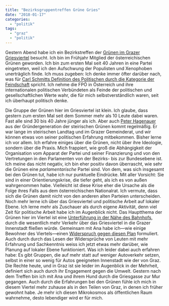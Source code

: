 ```yaml
---
title: "Bezirksgruppentreffen Grüne Gries"
date: "2018-01-17"
categories: 
  - "politik"
tags: 
  - "graz"
  - "politik"
---
```


Gestern Abend habe ich ein Bezirkstreffen der [Grünen im Grazer Griesviertel](http://www.graz.gruene.at/gries) besucht. Ich bin im Frühjahr Mitglied der österreichischen Grünen geworden. Ich bin zum ersten Mal seit 40 Jahren in eine Partei eingetreten, weil ich den Aufschwung der Populisten und Xenophoben unerträglich finde. Ich muss zugeben: Ich denke immer öfter darüber nach, was für [Carl Schmitts Definition des Politischen durch die Kategorie der Feindschaft](https://www.nzz.ch/eine_lehre_von_der_feindschaft_in_der_welt-1.3914871) spricht. Ich nehme die FPÖ in Österreich und ihre internationalen politischen Verbündeten als Feinde der politischen und gesellschaftlichen Werte wahr, die für mich selbstverständlich waren, seit ich überhaupt politisch denke.

Die Gruppe der Grünen hier im Griesviertel ist klein. Ich glaube, dass gestern zum ersten Mal seit dem Sommer mehr als 10 Leute dabei waren. Fast alle sind 30 bis 40 Jahre jünger als ich. Aber auch [Peter Hagenauer](https://de.wikipedia.org/wiki/Peter_Hagenauer) aus der Gründergeneration der steirischen Grünen kommt regelmäßig. Er war lange im steirischen Landtag und im Grazer Gemeinderat, und wir können etwas von seiner politischen Erfahrung mitbekommen. Bisher lerne ich vor allem. Ich erfahre einiges über die Grünen, nicht über ihre Ideologie, sondern über die Praxis. Mich frappiert, wie groß die Abhängigkeit der Organisation vom Apparat der Partei und seiner Finanzierung und von den Vertretungen in den Parlamenten von der Bezirks- bis zur Bundesebene ist. Ich meine das nicht negativ, ich bin eher positiv davon überrascht, wie sehr die Grünen eine _parlamentarische_ Partei sind. Von dem, was sich insgesamt bei den Grünen tut, habe ich nur punktuelle Eindrücke. Mit aller Vorsicht: Sie sind in einer Orientierungskrise, die tiefer geht, als ich es von außen wahrgenommen habe. Vielleicht ist diese Krise eher die Ursache als die Folge ihres Falls aus dem österreichischen Nationalrat. Ich vermute, dass sich die Grünen damit nicht von den anderen alten Parteien unterscheiden. Noch mehr lerne ich über das Griesviertel und politische Arbeit auf lokaler Ebene. Ich lerne mehr als Zuschauer als durch eigene Aktivität, denn viel Zeit für politische Arbeit habe ich im Augenblick nicht. Das Hauptthema der Grünen hier im Viertel ist eine [Unterführung in der Nähe des Bahnhofs](http://www.annenpost.at/2017/12/18/josef-huber-gasse-unterfuehrung/), durch die wesentlich mehr Verkehr über das Griesviertel in die Grazer Innenstadt fließen würde. Gemeinsam mit Ana habe ich—wie einige Bewohner des Viertels—einen [Widerspruch gegen diesen Plan](https://drive.google.com/file/d/0BzNQPsHPR_eBX3czQ09Od1BlWm5LVE1JMFdqd1lyQnpDdXM0/view?usp=sharing) formuliert. Auch durch durch das Lesen der Widersprüche von Leuten mit mehr Erfahrung und Sachkenntnis weiss ich jetzt etwas mehr darüber, wie Planung auf lokaler Ebene funktioniert. Was ich leider dabei auch erfahren habe: Es gibt Gruppen, die auf mehr statt auf weniger Autoverkehr setzen, selbst in einer so wenig für Autos geeigneten Innenstadt wie der von Graz. Die Rechte heute, und in Graz ist sie leider im Augenblick in der Mehrheit, definiert sich auch durch ihr Engagement gegen die Umwelt. Gestern nach dem Treffen bin ich mit Ana und ihrem Hund durch die Griesgasse zur Mur gegangen. Auch durch die Erfahrungen bei den Grünen fühle ich mich in diesem Viertel mehr zuhause als in den Teilen von Graz, in denen ich früher gewohnt habe. Je mehr ich diesen Mikrokosmos als öffentlichen Raum wahrnehme, desto lebendiger wird er für mich.
